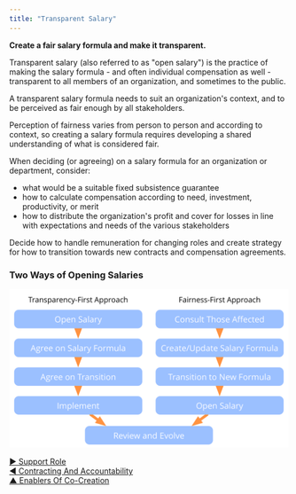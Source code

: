 ```yaml
---
title: "Transparent Salary"
---
```



**Create a fair salary formula and make it transparent.**

Transparent salary (also referred to as "open salary") is the practice of making the salary formula - and often individual compensation as well - transparent to all members of an organization, and sometimes to the public.

A transparent salary formula needs to suit an organization's context, and to be perceived as fair enough by all stakeholders.

Perception of fairness varies from person to person and according to context, so creating a salary formula requires developing a shared understanding of what is considered fair.


When deciding (or agreeing) on a salary formula for an organization or department, consider: 

- what would be a suitable fixed subsistence guarantee
- how to calculate compensation according to need, investment, productivity, or merit
- how to distribute the organization's profit and cover for losses in line with expectations and needs of the various stakeholders

Decide how to handle remuneration for changing roles and create strategy for how to transition towards new contracts and compensation agreements.


### Two Ways of Opening Salaries

![inline,fit](img/process/opening-salaries.png)


[&#9654; Support Role](support-role.html)<br/>[&#9664; Contracting And Accountability](contracting-and-accountability.html)<br/>[&#9650; Enablers Of Co-Creation](enablers-of-co-creation.html)

